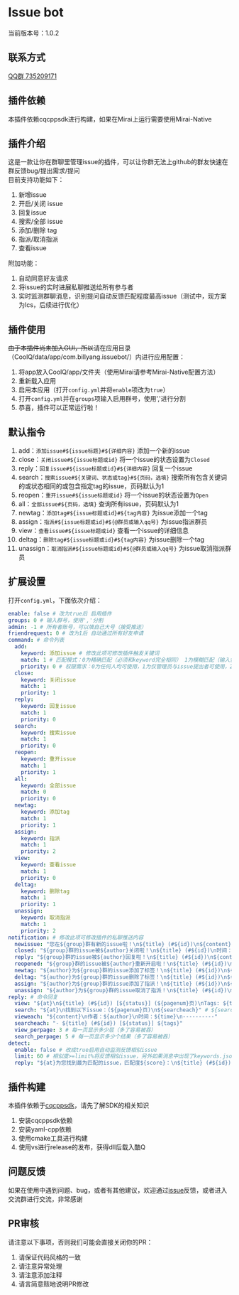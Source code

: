 # Issue bot

当前版本号：1.0.2

## 联系方式
[QQ群 735209171](https://jq.qq.com/?_wv=1027&k=5cV7uEJ)  

## 插件依赖
本插件依赖cqcppsdk进行构建，如果在Mirai上运行需要使用Mirai-Native

## 插件介绍
这是一款让你在群聊里管理issue的插件，可以让你群无法上github的群友快速在群反馈bug/提出需求/提问  
目前支持功能如下：
1. 新增issue
2. 开启/关闭 issue
3. 回复issue
4. 搜索/全部 issue
5. 添加/删除 tag
6. 指派/取消指派
7. 查看issue

附加功能：
1. 自动同意好友请求
2. 将issue的实时进展私聊推送给所有参与者
3. 实时监测群聊消息，识别提问自动反馈匹配程度最高issue（测试中，现方案为lcs，后续进行优化）

## 插件使用
~~由于本插件尚未加入GUI，所以~~请在应用目录（CoolQ/data/app/com.billyang.issuebot/）内进行应用配置：  
1. 将app放入CoolQ/app/文件夹（使用Mirai请参考Mirai-Native配置方法）
2. 重新载入应用
3. 启用本应用（打开`config.yml`并将`enable`项改为`true`）
4. 打开`config.yml`并在`groups`项输入启用群号，使用','进行分割
5. 恭喜，插件可以正常运行啦！

## 默认指令
1. add：`添加issue#${issue标题}#${详细内容}` 添加一个新的issue
2. close：`关闭issue#${issue标题或id}` 将一个issue的状态设置为`Closed`
3. reply：`回复issue#${issue标题或id}#${详细内容}` 回复一个issue
4. search：`搜索issue#${关键词、状态或tag}#${页码，选填}` 搜索所有包含关键词的或状态相同的或包含指定tag的issue，页码默认为1
5. reopen：`重开issue#${issue标题或id}` 将一个issue的状态设置为`Open`
6. all：`全部issue#${页码，选填}` 查询所有issue，页码默认为1
7. newtag：`添加tag#${issue标题或id}#${tag内容}` 为issue添加一个tag
8. assign：`指派#${issue标题或id}#${@群员或输入qq号}` 为issue指派群员
9. view：`查看issue#${issue标题或id}` 查看一个issue的详细信息
10. deltag：`删除tag#${issue标题或id}#${tag内容}` 为issue删除一个tag
11. unassign：`取消指派#${issue标题或id}#${@群员或输入qq号}` 为issue取消指派群员

## 扩展设置
打开`config.yml`，下面依次介绍：
```yml
enable: false # 改为true后 启用插件
groups: 0 # 输入群号，使用','分割
admin: -1 # 所有者账号，可以填自己大号（接受推送）
friendrequest: 0 # 改为1后 自动通过所有好友申请
command: # 命令列表
  add:
    keyword: 添加issue # 修改此项可修改插件触发关键词
    match: 1 # 匹配模式：0为精确匹配（必须和keyword完全相同） 1为模糊匹配（输入包含keyword触发）
    priority: 0 # 权限需求：0为任何人均可使用，1为仅管理员与issue提出者可使用，2为仅管理员可使用
  close:
    keyword: 关闭issue
    match: 1
    priority: 1
  reply:
    keyword: 回复issue
    match: 1
    priority: 0
  search:
    keyword: 搜索issue
    match: 1
    priority: 0
  reopen:
    keyword: 重开issue
    match: 1
    priority: 1
  all:
    keyword: 全部issue
    match: 0
    priority: 0
  newtag:
    keyword: 添加tag
    match: 1
    priority: 1
  assign:
    keyword: 指派
    match: 1
    priority: 2
  view:
    keyword: 查看issue
    match: 1
    priority: 0
  deltag:
    keyword: 删除tag
    match: 1
    priority: 1
  unassign:
    keyword: 取消指派
    match: 1
    priority: 2
notification: # 修改此项可修改插件的私聊推送内容
  newissue: "您在${group}群有新的issue啦！\n${title} (#${id})\n${content}\n时间：${time}\n发起者：${author}" # ${group}：群号，${title}：issue标题，${id}：issue的id，${content}：第一层内容
  closed: "${group}群的issue被${author}关闭啦！\n${title} (#${id})\n时间：${time}"
  reply: "${group}群的issue被${author}回复啦！\n${title} (#${id})\n${content}\n时间：${time}" # ${content}：新的一层的内容
  reopened: "${group}群的issue被${author}重新开启啦！\n${title} (#${id})\n时间：${time}"
  newtag: "${author}为${group}群的issue添加了标签！\n${title} (#${id})\n${content}\n时间：${time}" # ${content}：一般格式为 *Added tag "tag内容"，后类似
  deltag: "${author}为${group}群的issue删除了标签！\n${title} (#${id})\n${content}\n时间：${time}"
  assign: "${author}为${group}群的issue添加了指派！\n${title} (#${id})\n${content}\n时间：${time}"
  unassign: "${author}为${group}群的issue取消了指派！\n${title} (#${id})\n${content}\n时间：${time}"
reply: # 命令回复
  view: "${at}\n${title} (#${id}) [${status}] (${pagenum}页)\nTags: ${tags}\nAssignees: ${assignees}\n----------\n${vieweach}" # ${at}：@发送指令的人，${status}：Open还是Closed，${pagenum}：当前页码/页数（1/3），${tags}：所有tag，${assignees}：所有assignee（显示昵称和qq号），${vieweach}：所有issue内容，每一条的格式见下面的vieweach
  search: "${at}\n找到以下issue：(${pagenum}页)\n${searcheach}" # ${searcheach}：所有search结果，每一条的格式见下面的searcheach
  vieweach: "${content}\n作者：${author}\n时间：${time}\n----------"
  searcheach: "- ${title} (#${id}) [${status}] ${tags}"
  view_perpage: 3 # 每一页显示多少层（多了容易被吞）
  search_perpage: 5 # 每一页显示多少个结果（多了容易被吞）
detect:
  enable: false # 改成true启用自动监测反馈相似issue
  limit: 60 # 相似度>=limit%将反馈相似issue，另外如果消息中出现了keywords.json中的词，无论相似度如何都会进行反馈
  reply: "${at}为您找到最为匹配的issue，匹配度${score}：\n${title} (#${id}) [${status}]\n${content}\n请输入\"查看issue#${id}\"以获取详细信息！" # 支持${at}、${title}、${id}、${status}、${content}、${author}、${time}、${score}、${tags}，其中${content}、${author}、${time}均为第一层
```

## 插件构建
本插件依赖于[cqcppsdk](https://cqcppsdk.cqp.moe/)，请先了解SDK的相关知识  

1. 安装cqcppsdk依赖
2. 安装yaml-cpp依赖
3. 使用cmake工具进行构建
4. 使用vs进行release的发布，获得dll后载入酷Q

## 问题反馈
如果在使用中遇到问题、bug，或者有其他建议，欢迎通过[issue](https://github.com/BillYang2016/issuebot/issues)反馈，或者进入交流群进行交流，非常感谢  

## PR审核
请注意以下事项，否则我们可能会直接关闭你的PR：  

1. 请保证代码风格的一致
2. 请注意异常处理
3. 请注意添加注释
4. 请言简意赅地说明PR修改